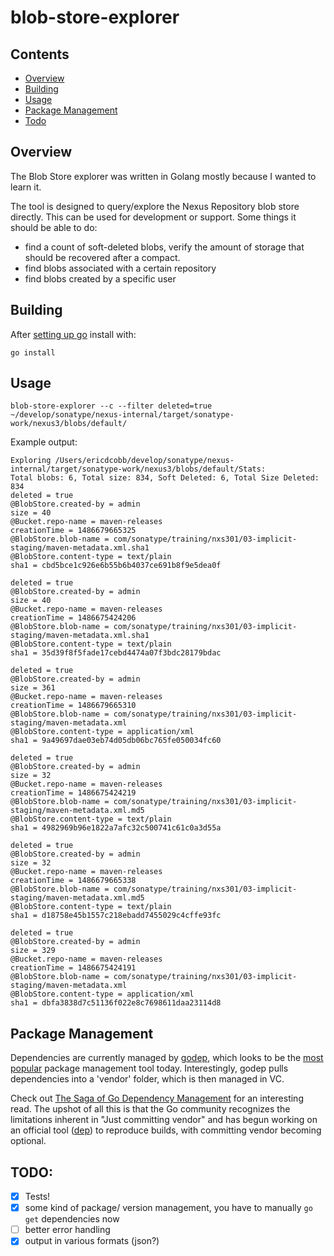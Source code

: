 # blob-store-explorer

## Contents

* [Overview](#overview)
* [Building](#building)
* [Usage](#usage)
* [Package Management](#package-management)
* [Todo](#todo)

## Overview

The Blob Store explorer was written in Golang mostly because I wanted to learn it.

The tool is designed to query/explore the Nexus Repository blob store directly. This can be used for development or support. Some things it should be able to do:

* find a count of soft-deleted blobs, verify the amount of storage that should be recovered after a compact.
* find blobs associated with a certain repository
* find blobs created by a specific user

## Building

After [setting up go](https://golang.org/doc/install) install with:

```
go install
```


## Usage

```
blob-store-explorer --c --filter deleted=true  ~/develop/sonatype/nexus-internal/target/sonatype-work/nexus3/blobs/default/
```

Example output:

```
Exploring /Users/ericdcobb/develop/sonatype/nexus-internal/target/sonatype-work/nexus3/blobs/default/Stats:
Total blobs: 6, Total size: 834, Soft Deleted: 6, Total Size Deleted: 834
deleted = true
@BlobStore.created-by = admin
size = 40
@Bucket.repo-name = maven-releases
creationTime = 1486679665325
@BlobStore.blob-name = com/sonatype/training/nxs301/03-implicit-staging/maven-metadata.xml.sha1
@BlobStore.content-type = text/plain
sha1 = cbd5bce1c926e6b55b6b4037ce691b8f9e5dea0f

deleted = true
@BlobStore.created-by = admin
size = 40
@Bucket.repo-name = maven-releases
creationTime = 1486675424206
@BlobStore.blob-name = com/sonatype/training/nxs301/03-implicit-staging/maven-metadata.xml.sha1
@BlobStore.content-type = text/plain
sha1 = 35d39f8f5fade17cebd4474a07f3bdc28179bdac

deleted = true
@BlobStore.created-by = admin
size = 361
@Bucket.repo-name = maven-releases
creationTime = 1486679665310
@BlobStore.blob-name = com/sonatype/training/nxs301/03-implicit-staging/maven-metadata.xml
@BlobStore.content-type = application/xml
sha1 = 9a49697dae03eb74d05db06bc765fe050034fc60

deleted = true
@BlobStore.created-by = admin
size = 32
@Bucket.repo-name = maven-releases
creationTime = 1486675424219
@BlobStore.blob-name = com/sonatype/training/nxs301/03-implicit-staging/maven-metadata.xml.md5
@BlobStore.content-type = text/plain
sha1 = 4982969b96e1822a7afc32c500741c61c0a3d55a

deleted = true
@BlobStore.created-by = admin
size = 32
@Bucket.repo-name = maven-releases
creationTime = 1486679665338
@BlobStore.blob-name = com/sonatype/training/nxs301/03-implicit-staging/maven-metadata.xml.md5
@BlobStore.content-type = text/plain
sha1 = d18758e45b1557c218ebadd7455029c4cffe93fc

deleted = true
@BlobStore.created-by = admin
size = 329
@Bucket.repo-name = maven-releases
creationTime = 1486675424191
@BlobStore.blob-name = com/sonatype/training/nxs301/03-implicit-staging/maven-metadata.xml
@BlobStore.content-type = application/xml
sha1 = dbfa3838d7c51136f022e8c7698611daa23114d8
```
## Package Management

Dependencies are currently managed by [godep](https://github.com/tools/godep), which looks to be the [most popular](https://github.com/golang/go/wiki/PackageManagementTools) package management tool today. Interestingly, godep pulls dependencies into a 'vendor' folder, which is then managed in VC.

Check out [The Saga of Go Dependency Management](https://blog.gopheracademy.com/advent-2016/saga-go-dependency-management/) for an interesting read. The upshot of all this is that the Go community recognizes the limitations inherent in "Just committing vendor" and has begun working on an official tool ([dep](https://github.com/golang/dep)) to reproduce builds, with committing vendor becoming optional.

## TODO:

- [x] Tests!
- [x] some kind of package/ version management, you have to manually `go get` dependencies now
- [ ] better error handling
- [x] output in various formats (json?)

